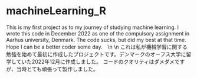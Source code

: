 # machineLearning_R
This is my first project as to my journey of studying machine learning.
I wrote this code in December 2022 as one of the compulsory assignment in Aarhus university, Denmark.
The code sucks, but did my best at that time.
Hope I can be a better coder some day.　\n
\n
これは私が機械学習に関する勉強を始めて最初に作成したプロジェクトです。デンマークのオーフス大学に留学していた2022年12月に作成しました。
コードのクオリティはダメダメですが、当時とても頑張って製作しました。

